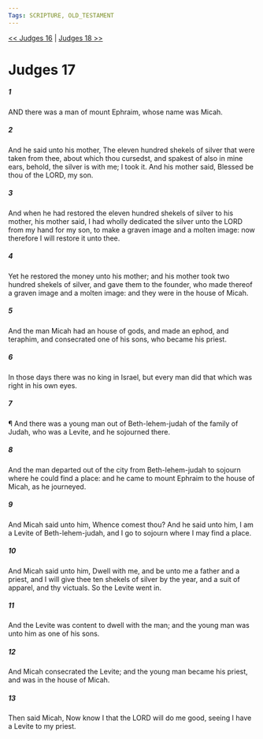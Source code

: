 ```yaml
---
Tags: SCRIPTURE, OLD_TESTAMENT
---
```


[<< Judges 16](OLD_TESTAMENT/07_Judges/Judges_16.md) | [Judges 18 >>](OLD_TESTAMENT/07_Judges/Judges_18.md)

# Judges 17

##### 1
 AND there was a man of mount Ephraim, whose name was Micah.
##### 2
 And he said unto his mother, The eleven hundred shekels of silver that were taken from thee, about which thou cursedst, and spakest of also in mine ears, behold, the silver is with me; I took it.  And his mother said, Blessed be thou of the LORD, my son.
##### 3
 And when he had restored the eleven hundred shekels of silver to his mother, his mother said, I had wholly dedicated the silver unto the LORD from my hand for my son, to make a graven image and a molten image: now therefore I will restore it unto thee.
##### 4
 Yet he restored the money unto his mother; and his mother took two hundred shekels of silver, and gave them to the founder, who made thereof a graven image and a molten image: and they were in the house of Micah.
##### 5
 And the man Micah had an house of gods, and made an ephod, and teraphim, and consecrated one of his sons, who became his priest.
##### 6
 In those days there was no king in Israel, but every man did that which was right in his own eyes.
##### 7
 ¶ And there was a young man out of Beth-lehem-judah of the family of Judah, who was a Levite, and he sojourned there.
##### 8
 And the man departed out of the city from Beth-lehem-judah to sojourn where he could find a place: and he came to mount Ephraim to the house of Micah, as he journeyed.
##### 9
 And Micah said unto him, Whence comest thou?  And he said unto him, I am a Levite of Beth-lehem-judah, and I go to sojourn where I may find a place.
##### 10
 And Micah said unto him, Dwell with me, and be unto me a father and a priest, and I will give thee ten shekels of silver by the year, and a suit of apparel, and thy victuals.  So the Levite went in.
##### 11
 And the Levite was content to dwell with the man; and the young man was unto him as one of his sons.
##### 12
 And Micah consecrated the Levite; and the young man became his priest, and was in the house of Micah.
##### 13
 Then said Micah, Now know I that the LORD will do me good, seeing I have a Levite to my priest.
